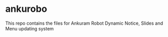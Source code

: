 # ankurobo
This repo contains the files for Ankuram Robot Dynamic Notice, Slides and Menu updating system
